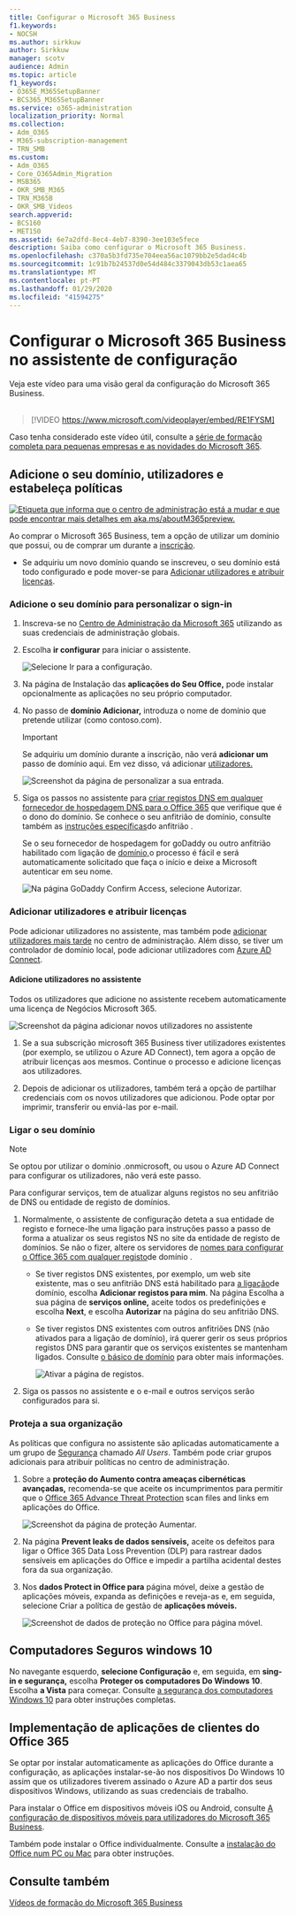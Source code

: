 ```yaml
---
title: Configurar o Microsoft 365 Business
f1.keywords:
- NOCSH
ms.author: sirkkuw
author: Sirkkuw
manager: scotv
audience: Admin
ms.topic: article
f1_keywords:
- O365E_M365SetupBanner
- BCS365_M365SetupBanner
ms.service: o365-administration
localization_priority: Normal
ms.collection:
- Adm_O365
- M365-subscription-management
- TRN_SMB
ms.custom:
- Adm_O365
- Core_O365Admin_Migration
- MSB365
- OKR_SMB_M365
- TRN_M365B
- OKR_SMB_Videos
search.appverid:
- BCS160
- MET150
ms.assetid: 6e7a2dfd-8ec4-4eb7-8390-3ee103e5fece
description: Saiba como configurar o Microsoft 365 Business.
ms.openlocfilehash: c370a5b3fd735e704eea56ac1079bb2e5dad4c4b
ms.sourcegitcommit: 1c91b7b24537d0e54d484c3379043db53c1aea65
ms.translationtype: MT
ms.contentlocale: pt-PT
ms.lasthandoff: 01/29/2020
ms.locfileid: "41594275"
---
```

# <a name="set-up-microsoft-365-business-in-the-setup-wizard"></a>Configurar o Microsoft 365 Business no assistente de configuração

Veja este vídeo para uma visão geral da configuração do Microsoft 365 Business.<br><br>

> [!VIDEO https://www.microsoft.com/videoplayer/embed/RE1FYSM] 

Caso tenha considerado este vídeo útil, consulte a [série de formação completa para pequenas empresas e as novidades do Microsoft 365](https://support.office.com/article/6ab4bbcd-79cf-4000-a0bd-d42ce4d12816).

## <a name="add-your-domain-users-and-set-up-policies"></a>Adicione o seu domínio, utilizadores e estabeleça políticas

[![Etiqueta que informa que o centro de administração está a mudar e que pode encontrar mais detalhes em aka.ms/aboutM365preview.](media/m365admincenterchanging.png)](https://docs.microsoft.com/office365/admin/microsoft-365-admin-center-preview)

Ao comprar o Microsoft 365 Business, tem a opção de utilizar um domínio que possui, ou de comprar um durante a [inscrição](sign-up.md).

- Se adquiriu um novo domínio quando se inscreveu, o seu domínio está todo configurado e pode mover-se para [Adicionar utilizadores e atribuir licenças](#add-users-and-assign-licenses).

### <a name="add-your-domain-to-personalize-sign-in"></a>Adicione o seu domínio para personalizar o sign-in

1. Inscreva-se no [Centro de Administração da Microsoft 365](https://admin.microsoft.com) utilizando as suas credenciais de administração globais. 

2. Escolha **ir configurar** para iniciar o assistente.

    ![Selecione Ir para a configuração.](media/gotosetupinadmincenter.png)

3. Na página de Instalação das **aplicações do Seu Office,** pode instalar opcionalmente as aplicações no seu próprio computador.
    
4. No passo de **domínio Adicionar,** introduza o nome de domínio que pretende utilizar (como contoso.com).

    > [!IMPORTANT]
    > Se adquiriu um domínio durante a inscrição, não verá **adicionar um** passo de domínio aqui. Em vez disso, vá adicionar [utilizadores.](#add-users-and-assign-licenses)

    ![Screenshot da página de personalizar a sua entrada.](media/adddomain.png)

    
4. Siga os passos no assistente para [criar registos DNS em qualquer fornecedor de hospedagem DNS para o Office 365](https://docs.microsoft.com/office365/admin/get-help-with-domains/create-dns-records-at-any-dns-hosting-provider) que verifique que é o dono do domínio. Se conhece o seu anfitrião de domínio, consulte também as [instruções específicas](https://docs.microsoft.com/office365/admin/get-help-with-domains/set-up-your-domain-host-specific-instructions)do anfitrião .

    Se o seu fornecedor de hospedagem for goDaddy ou outro anfitrião habilitado com ligação de [domínio,](https://docs.microsoft.com/office365/admin/get-help-with-domains/domain-connect)o processo é fácil e será automaticamente solicitado que faça o início e deixe a Microsoft autenticar em seu nome.

    ![Na página GoDaddy Confirm Access, selecione Autorizar.](media/godaddyauth.png)

### <a name="add-users-and-assign-licenses"></a>Adicionar utilizadores e atribuir licenças

Pode adicionar utilizadores no assistente, mas também pode [adicionar utilizadores mais tarde](add-users-m365b.md) no centro de administração. Além disso, se tiver um controlador de domínio local, pode adicionar utilizadores com [Azure AD Connect](https://docs.microsoft.com/azure/active-directory/hybrid/how-to-connect-install-express).

#### <a name="add-users-in-the-wizard"></a>Adicione utilizadores no assistente

Todos os utilizadores que adicione no assistente recebem automaticamente uma licença de Negócios Microsoft 365.

![Screenshot da página adicionar novos utilizadores no assistente](media/addnewuserspage.png)

1. Se a sua subscrição microsoft 365 Business tiver utilizadores existentes (por exemplo, se utilizou o Azure AD Connect), tem agora a opção de atribuir licenças aos mesmos. Continue o processo e adicione licenças aos utilizadores.

2. Depois de adicionar os utilizadores, também terá a opção de partilhar credenciais com os novos utilizadores que adicionou. Pode optar por imprimir, transferir ou enviá-las por e-mail.

### <a name="connect-your-domain"></a>Ligar o seu domínio

> [!NOTE]
> Se optou por utilizar o domínio .onmicrosoft, ou usou o Azure AD Connect para configurar os utilizadores, não verá este passo.
  
Para configurar serviços, tem de atualizar alguns registos no seu anfitrião de DNS ou entidade de registo de domínios.
  
1. Normalmente, o assistente de configuração deteta a sua entidade de registo e fornece-lhe uma ligação para instruções passo a passo de forma a atualizar os seus registos NS no site da entidade de registo de domínios. Se não o fizer, altere os servidores de [nomes para configurar o Office 365 com qualquer registo](https://support.office.com/article/a8b487a9-2a45-4581-9dc4-5d28a47010a2)de domínio . 

    - Se tiver registos DNS existentes, por exemplo, um web site existente, mas o seu anfitrião DNS está habilitado para [a ligação](https://docs.microsoft.com/office365/admin/get-help-with-domains/domain-connect)de domínio, escolha **Adicionar registos para mim**. Na página Escolha a sua página de **serviços online,** aceite todos os predefinições e escolha **Next**, e escolha **Autorizar** na página do seu anfitrião DNS.
    - Se tiver registos DNS existentes com outros anfitriões DNS (não ativados para a ligação de domínio), irá querer gerir os seus próprios registos DNS para garantir que os serviços existentes se mantenham ligados. Consulte [o básico de domínio](https://docs.microsoft.com/office365/admin/get-help-with-domains/dns-basics) para obter mais informações.

        ![Ativar a página de registos.](media/activaterecords.png)

2. Siga os passos no assistente e o e-mail e outros serviços serão configurados para si.

### <a name="protect-your-organization"></a>Proteja a sua organização 

As políticas que configura no assistente são aplicadas automaticamente a um grupo de [Segurança](https://docs.microsoft.com/office365/admin/create-groups/compare-groups#security-groups) chamado *All Users*. Também pode criar grupos adicionais para atribuir políticas no centro de administração.

1. Sobre a **proteção do Aumento contra ameaças cibernéticas avançadas,** recomenda-se que aceite os incumprimentos para permitir que o [Office 365 Advance Threat Protection](https://docs.microsoft.com/microsoft-365/security/office-365-security/office-365-atp) scan files and links em aplicações do Office.

    ![Screenshot da página de proteção Aumentar.](media/increasetreatprotection.png)


2. Na página **Prevent leaks de dados sensíveis,** aceite os defeitos para ligar o Office 365 Data Loss Prevention (DLP) para rastrear dados sensíveis em aplicações do Office e impedir a partilha acidental destes fora da sua organização.

3. Nos **dados Protect in Office para** página móvel, deixe a gestão de aplicações móveis, expanda as definições e reveja-as e, em seguida, selecione Criar a política de gestão de **aplicações móveis.**

    ![Screenshot de dados de proteção no Office para página móvel.](media/protectdatainmobile.png)


## <a name="secure-windows-10-pcs"></a>Computadores Seguros windows 10

No navegante esquerdo, **selecione Configuração** e, em seguida, em **sing-in e segurança,** escolha **Proteger os computadores Do Windows 10**. Escolha **a Vista** para começar. Consulte [a segurança dos computadores Windows 10](secure-win-10-pcs.md) para obter instruções completas.

## <a name="deploy-office-365-client-apps"></a>Implementação de aplicações de clientes do Office 365

Se optar por instalar automaticamente as aplicações do Office durante a configuração, as aplicações instalar-se-ão nos dispositivos Do Windows 10 assim que os utilizadores tiverem assinado o Azure AD a partir dos seus dispositivos Windows, utilizando as suas credenciais de trabalho.

Para instalar o Office em dispositivos móveis iOS ou Android, consulte [A configuração de dispositivos móveis para utilizadores do Microsoft 365 Business](set-up-mobile-devices.md).

Também pode instalar o Office individualmente. Consulte a [instalação do Office num PC ou Mac](https://support.office.com/article/4414eaaf-0478-48be-9c42-23adc4716658) para obter instruções.

## <a name="see-also"></a>Consulte também

[Vídeos de formação do Microsoft 365 Business](https://support.office.com/article/6ab4bbcd-79cf-4000-a0bd-d42ce4d12816)
